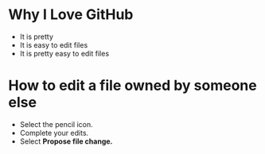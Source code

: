 # Why I Love GitHub

* It is pretty
* It is easy to edit files
* It is pretty easy to edit files

# How to edit a file owned by someone else

* Select the pencil icon.
* Complete your edits.
* Select **Propose file change.**

